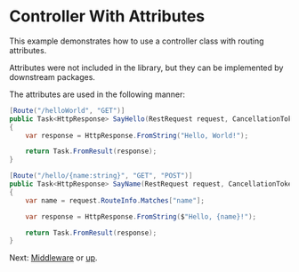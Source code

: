 # Controller With Attributes

This example demonstrates how to use a controller class with routing attributes.

Attributes were not included in the library, but they can be implemented by
downstream packages.

The attributes are used in the following manner:

```csharp
[Route("/helloWorld", "GET")]
public Task<HttpResponse> SayHello(RestRequest request, CancellationToken token)
{
    var response = HttpResponse.FromString("Hello, World!");

    return Task.FromResult(response);
}

[Route("/hello/{name:string}", "GET", "POST")]
public Task<HttpResponse> SayName(RestRequest request, CancellationToken token)
{
    var name = request.RouteInfo.Matches["name"];

    var response = HttpResponse.FromString($"Hello, {name}!");

    return Task.FromResult(response);
}
```

Next: [Middleware](../../Middleware/) or [up](..).
